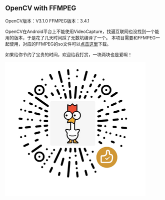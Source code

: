 ## OpenCV with FFMPEG

OpenCV版本：V3.1.0
FFMPEG版本：3.4.1

OpenCV在Android平台上不能使用VideoCapture，找遍互联网也没找到一个能用的版本，于是花了几天时间踩了无数坑编译了一个。
本项目需要和FFMPEG一起使用，对应的FFMPEG的so文件可以[点击这里](https://github.com/hellojiawa/FFMPEG-for-android)下载。

如果给你节约了宝贵的时间，欢迎给我打赏，一块两块也是爱啊！

![](/image/wechat.jpg)
